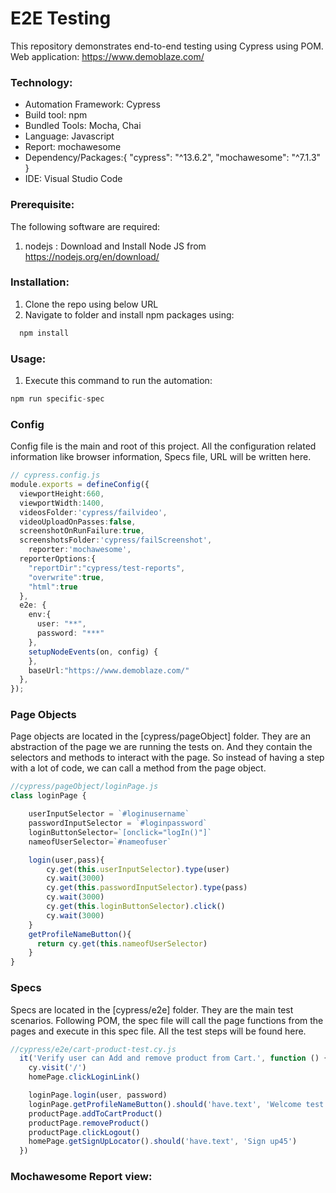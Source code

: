 # E2E Testing

This repository demonstrates end-to-end testing using Cypress using POM.
Web application: https://www.demoblaze.com/

### Technology: <br>
* Automation Framework: Cypress <br>
* Build tool: npm <br>
* Bundled Tools: Mocha, Chai
* Language: Javascript <br>
* Report: mochawesome <br>
* Dependency/Packages:{
    "cypress": "^13.6.2",
    "mochawesome": "^7.1.3"
} <br>
* IDE: Visual Studio Code <br>

### Prerequisite:
The following software are required:

1. nodejs : Download and Install Node JS from<br>
    https://nodejs.org/en/download/<br>

### Installation:
1. Clone the repo using below URL<br>
2. Navigate to folder and install npm packages using:<br>
```typescript
  npm install
  ```


  ### Usage:
  1. Execute this command to run the automation:<br>
  ```typescript
  npm run specific-spec
  ```

### Config
Config file is the main and root of this project. All the configuration related information like browser information, Specs file, URL will be written here.

```typescript
// cypress.config.js
module.exports = defineConfig({
  viewportHeight:660,
  viewportWidth:1400,
  videosFolder:'cypress/failvideo',
  videoUploadOnPasses:false,
  screenshotOnRunFailure:true,
  screenshotsFolder:'cypress/failScreenshot',
    reporter:'mochawesome',
  reporterOptions:{
    "reportDir":"cypress/test-reports",
    "overwrite":true,
    "html":true
  },
  e2e: {
    env:{
      user: "**",
      password: "***"
    },
    setupNodeEvents(on, config) {
    },
    baseUrl:"https://www.demoblaze.com/"
  },
});

```

### Page Objects
Page objects are located in the [cypress/pageObject] folder. They are an abstraction of the page we are running the tests on. And they contain the selectors and methods to interact with the page. So instead of having a step with a lot of code, we can call a method from the page object.

```typescript
//cypress/pageObject/loginPage.js
class loginPage {

    userInputSelector = `#loginusername`
    passwordInputSelector = `#loginpassword`
    loginButtonSelector=`[onclick="logIn()"]`
    nameofUserSelector=`#nameofuser`

    login(user,pass){
        cy.get(this.userInputSelector).type(user)
        cy.wait(3000)
        cy.get(this.passwordInputSelector).type(pass)
        cy.wait(3000)
        cy.get(this.loginButtonSelector).click()
        cy.wait(3000)
    }
    getProfileNameButton(){
      return cy.get(this.nameofUserSelector)
    }
}
```
### Specs
Specs are located in the [cypress/e2e] folder. They are the main test scenarios. Following POM, the spec file will call the page functions from the pages and execute in this spec file. All the test steps will be found here.


```typescript
//cypress/e2e/cart-product-test.cy.js
  it('Verify user can Add and remove product from Cart.', function () {
    cy.visit('/')
    homePage.clickLoginLink()

    loginPage.login(user, password)
    loginPage.getProfileNameButton().should('have.text', 'Welcome test')
    productPage.addToCartProduct()
    productPage.removeProduct()
    productPage.clickLogout()
    homePage.getSignUpLocator().should('have.text', 'Sign up45')
  })
```

###  Mochawesome Report view: